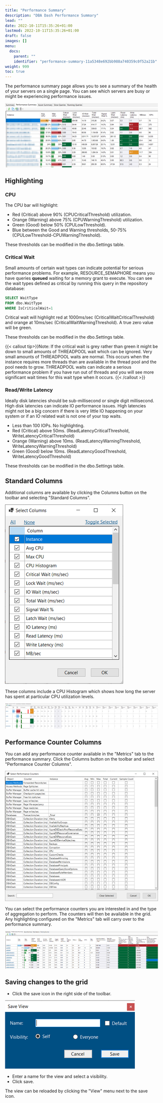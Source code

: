 ```yaml
---
title: "Performance Summary"
description: "DBA Dash Performance Summary"
lead: ""
date: 2022-10-11T15:35:26+01:00
lastmod: 2022-10-11T15:35:26+01:00
draft: false
images: []
menu:
  docs:
    parent: ""
    identifier: "performance-summary-11a5348e692bb988a740359c0f52a21b"
weight: 999
toc: true
---
```

The performance summary page allows you to see a summary of the health of your servers on a single page.  You can see which servers are busy or might be experiencing performance issues.

[![DBA Dash performance summary](performance-summary.png)](performance-summary.png)

## Highlighting

### CPU

The CPU bar will highlight:
* Red (Critical) above 90% (CPUCriticalThreshold) utilization.
* Orange (Warning) above 75% (CPUWarningThreshold) utilization.
* Green (Good) below 50% (CPULowThreshold).
* Blue between the Good and Warning thresholds, 50-75% (CPULowThreshold-CPUWarningThreshold).

These thresholds can be modified in the dbo.Settings table.

### Critical Wait

Small amounts of certain wait types can indicate potential for serious performance problems.  For example, RESOURCE_SEMAPHORE means you have queries **queued** waiting for a memory grant to execute.  You can see the wait types defined as critical by running this query in the repository database:

```SQL
SELECT WaitType
FROM dbo.WaitType
WHERE IsCriticalWait=1
```

Critical wait will highlight red at 1000ms/sec (CriticalWaitCriticalThreshold) and orange at 10ms/sec (CriticalWaitWarningThreshold).  A true zero value will be green.

These thresholds can be modified in the dbo.Settings table.

{{< callout tip>}}Note: If the critical wait is grey rather than green it might be down to small amounts of THREADPOOL wait which can be ignored.  Very small amounts of THREADPOOL waits are normal.  This occurs when the instance requires more threads than are available in the thread pool and the pool needs to grow.  THREADPOOL waits can indicate a serious performance problem if you have run out of threads and you will see more significant wait times for this wait type when it occurs.  {{< /callout >}}

### Read/Write Latency

Ideally disk latencies should be sub-millisecond or single digit millisecond.  High disk latencies can indicate IO performance issues.  High latencies might not be a big concern if there is very little IO happening on your system or if an IO related wait is not one of your top waits.

* Less than 100 IOPs.  No highlighting.
* Red (Critical) above 50ms.  (ReadLatencyCriticalThreshold, WriteLatencyCriticalThreshold)
* Orange (Warning) above 10ms. (ReadLatencyWarningThreshold, WriteLatencyWarningThreshold)
* Green (Good) below 10ms. (ReadLatencyGoodThreshold, WriteLatencyGoodThreshold)

These thresholds can be modified in the dbo.Settings table.

## Standard Columns

Additional columns are available by clicking the Columns button on the toolbar and selecting "Standard Columns".

[![Select Standard Columns](performance-summary-select-cols.png)](performance-summary-select-cols.png)

These columns include a CPU Histogram which shows how long the server has spent at particular CPU utilization levels.

[![Performance Summary - Standard Columns](performance-summary-allcols.png)](performance-summary-allcols.png)

## Performance Counter Columns

You can add any performance counter available in the "Metrics" tab to the performance summary.  Click the Columns button on the toolbar and select "Performance Counter Columns".

[![Select Performance Counters](select-performance-counters.png)](select-performance-counters.png)

You can select the performance counters you are interested in and the type of aggregation to perform.  The counters will then be available in the grid.  Any highlighting configured on the "Metrics" tab will carry over to the performance summary.

[![Performance Summary with Performance Counter Columns](performance-summary-perfcols.png)](performance-summary-perfcols.png)

## Saving changes to the grid

* Click the save icon in the right side of the toolbar.

[![Save View](save-view.png)](save-view.png)

* Enter a name for the view and select a visibility.
* Click save.

The view can be reloaded by clicking the "View" menu next to the save icon.

